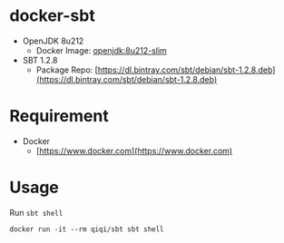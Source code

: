 # docker-sbt
- OpenJDK 8u212
    - Docker Image: [openjdk:8u212-slim](https://hub.docker.com/_/openjdk)
- SBT 1.2.8
    - Package Repo: [https://dl.bintray.com/sbt/debian/sbt-1.2.8.deb](https://dl.bintray.com/sbt/debian/sbt-1.2.8.deb)

# Requirement
- Docker
    - [https://www.docker.com](https://www.docker.com)

# Usage
Run `sbt shell`
```
docker run -it --rm qiqi/sbt sbt shell
```